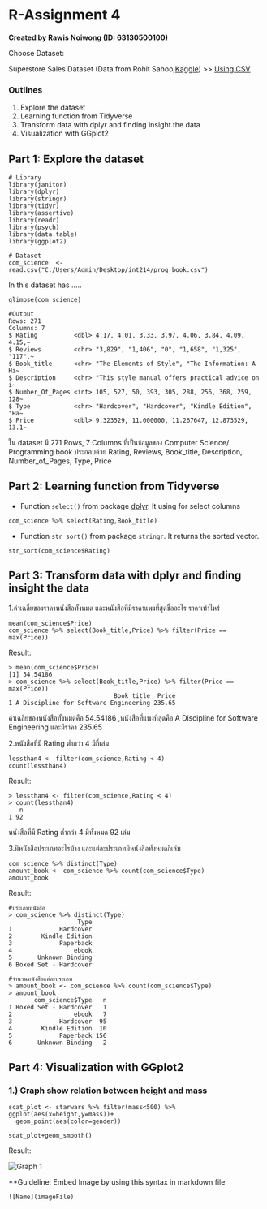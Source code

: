 # R-Assignment 4

**Created by Rawis Noiwong (ID: 63130500100)**

Choose Dataset:

Superstore Sales Dataset (Data from Rohit Sahoo,[Kaggle](https://www.kaggle.com/rohitsahoo/sales-forecasting)) >> [Using CSV](https://raw.githubusercontent.com/safesit23/INT214-Statistics/main/datasets/superstore_sales.csv)


### Outlines
1. Explore the dataset
2. Learning function from Tidyverse
3. Transform data with dplyr and finding insight the data
4. Visualization with GGplot2

## Part 1: Explore the dataset

```
# Library
library(janitor)
library(dplyr)
library(stringr)
library(tidyr)
library(assertive)
library(readr)
library(psych)
library(data.table)
library(ggplot2)

# Dataset
com_science  <- read.csv("C:/Users/Admin/Desktop/int214/prog_book.csv")
```

In this dataset has .....
```
glimpse(com_science)

#Output
Rows: 271
Columns: 7
$ Rating          <dbl> 4.17, 4.01, 3.33, 3.97, 4.06, 3.84, 4.09, 4.15,~
$ Reviews         <chr> "3,829", "1,406", "0", "1,658", "1,325", "117",~
$ Book_title      <chr> "The Elements of Style", "The Information: A Hi~
$ Description     <chr> "This style manual offers practical advice on i~
$ Number_Of_Pages <int> 105, 527, 50, 393, 305, 288, 256, 368, 259, 128~
$ Type            <chr> "Hardcover", "Hardcover", "Kindle Edition", "Ha~
$ Price           <dbl> 9.323529, 11.000000, 11.267647, 12.873529, 13.1~
```
ใน dataset มี 271 Rows, 7 Columns ที่เป็นข้อมูลของ Computer Science/ Programming book ประกอบด้วย Rating, Reviews, Book_title, Description, Number_of_Pages, Type, Price

## Part 2: Learning function from Tidyverse

- Function `select()` from package [dplyr](https://dplyr.tidyverse.org/articles/dplyr.html#select-columns-with-select). It using for select columns

```
com_science %>% select(Rating,Book_title)
```
- Function `str_sort()` from package `stringr`. It returns the sorted vector.

```
str_sort(com_science$Rating)
```


## Part 3: Transform data with dplyr and finding insight the data

1.ค่าเฉลี่ยของราคาหนังสือทั้งหมด และหนังสือที่มีราคาแพงที่สุดชื่ออะไร ราคาเท่าไหร่

```
mean(com_science$Price)
com_science %>% select(Book_title,Price) %>% filter(Price == max(Price))
```

Result:

```
> mean(com_science$Price)
[1] 54.54186
> com_science %>% select(Book_title,Price) %>% filter(Price == max(Price))
                             Book_title  Price
1 A Discipline for Software Engineering 235.65
```
ค่าเฉลี่ยของหนังสือทั้งหมดคือ 54.54186 ,หนังสือที่แพงที่สุดคือ A Discipline for Software Engineering และมีราคา 235.65

2.หนังสือที่มี Rating ต่ำกว่า 4 มีกี่เล่ม

```
lessthan4 <- filter(com_science,Rating < 4)
count(lessthan4)
```

Result:

```
> lessthan4 <- filter(com_science,Rating < 4)
> count(lessthan4)
   n
1 92
```
หนังสือที่มี Rating ต่ำกว่า 4 มีทั้งหมด 92 เล่ม

3.มีหนังสือประเภทอะไรบ้าง และแต่ละประเภทมีหนังสือทั้งหมดกี่เล่ม

```
com_science %>% distinct(Type)
amount_book <- com_science %>% count(com_science$Type)
amount_book
```

Result:

```
#ประเภทหนังสือ
> com_science %>% distinct(Type)
                   Type
1             Hardcover
2        Kindle Edition
3             Paperback
4                 ebook
5       Unknown Binding
6 Boxed Set - Hardcover

#จำนวนหนังสือแต่ละประเภท
> amount_book <- com_science %>% count(com_science$Type)
> amount_book
       com_science$Type   n
1 Boxed Set - Hardcover   1
2                 ebook   7
3             Hardcover  95
4        Kindle Edition  10
5             Paperback 156
6       Unknown Binding   2
```


## Part 4: Visualization with GGplot2
### 1.) Graph show relation between height and mass
```
scat_plot <- starwars %>% filter(mass<500) %>% ggplot(aes(x=height,y=mass))+
  geom_point(aes(color=gender))

scat_plot+geom_smooth()
```
Result:

![Graph 1](graph1.png)

**Guideline:
Embed Image by using this syntax in markdown file
````
![Name](imageFile)
````
